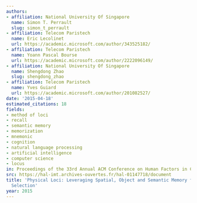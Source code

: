 ```yaml
---
authors:
- affiliation: National University Of Singapore
  name: Simon T. Perrault
  slug: simon_t_perrault
- affiliation: Telecom Paristech
  name: Eric Lecolinet
  url: https://academic.microsoft.com/author/343525182/
- affiliation: Telecom Paristech
  name: Yoann Pascal Bourse
  url: https://academic.microsoft.com/author/2222096149/
- affiliation: National University Of Singapore
  name: Shengdong Zhao
  slug: shengdong_zhao
- affiliation: Telecom Paristech
  name: Yves Guiard
  url: https://academic.microsoft.com/author/201082527/
date: '2015-04-18'
estimated_citations: 18
fields:
- method of loci
- recall
- semantic memory
- memorization
- mnemonic
- cognition
- natural language processing
- artificial intelligence
- computer science
- locus
in: Proceedings of the 33rd Annual ACM Conference on Human Factors in Computing Systems
src: https://hal-imt.archives-ouvertes.fr/hal-01147718/document
title: 'Physical Loci: Leveraging Spatial, Object and Semantic Memory for Command
  Selection'
year: 2015
---
```

